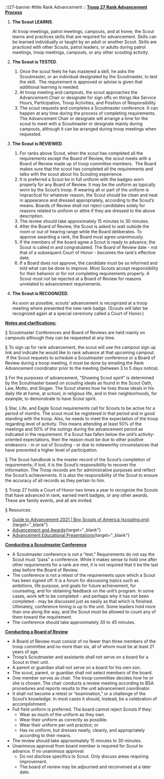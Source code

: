 
::t27-banner
#title
Rank Advancement
::
**<span style="text-decoration:underline;">Troop 27 Rank Advancement Process</span>**



1. **The Scout LEARNS**. 

    At troop meetings, patrol meetings, campouts, and at home, the Scout learns and practices skills that are required for advancement.  Skills can be learned individually or taught by an adult or another Scout.  Skills are practiced with other Scouts, patrol leaders, or adults during patrol meetings, troop meetings, campouts, or any other scouting activity.

2. **The Scout is TESTED**.

    1. Once the scout feels he has mastered a skill, he asks the Scoutmaster, or an individual designated by the Scoutmaster, to test the skill.  The requirement is approved or advise is given that additional learning is needed. 
    2. At troop meeting and campouts, the scout approaches the Advancement Chair or designate for sign offs on things like Service Hours, Participation, Troop Activities, and Position of Responsibility.
    3. The scout requests and completes a Scoutmaster conference.  It can happen at any time during the process of completing requirements.  The Advancement Chair or designate will arrange a time for the scout to meet with a Scoutmaster or designate mainly during campouts, although it can be arranged during troop meetings when requested.

3. **The Scout is REVIEWED**. 
    1. For ranks above Scout, when the scout has completed all the requirements except the Board of Review, the scout meets with a Board of Review made up of troop committee members.  The Board makes sure that the scout has completed all the requirements and talks with the scout about his Scouting experience.
    2. It is preferred a Scout be in full uniform with the badges worn properly for any Board of Review. It may be the uniform as typically worn by the Scout’s troop. If wearing all or part of the uniform is impractical for whatever reason, the Scout should be clean and neat in appearance and dressed appropriately, according to the Scout’s means.  Boards of Review shall not reject candidates solely for reasons related to uniform or attire if they are dressed to the above description.
    3. The review should take approximately 15 minutes to 30 minutes.
    4. After the Board of Review, the Scout is asked to wait outside the room or out of hearing range while the Board deliberates.  To approve awarding a rank, the Board must agree unanimously.
    5. If the members of the board agree a Scout is ready to advance, the Scout is called in and congratulated.  The Board of Review date - not that of a subsequent Court of Honor - becomes the rank’s effective date. 
    6. If a Board does not approve, the candidate must be so informed and told what can be done to improve.  Most Scouts accept responsibility for their behavior or for not completing requirements properly.  A Scout must not be rejected at a Board of Review for reasons unrelated to advancement requirements.

4. **The Scout is RECOGNIZED**.

    As soon as possible, scouts’ advancement is recognized at a troop meeting where presented the new rank badge. (Scouts will later be recognized again at a special ceremony called a Court of Honor.)

**<span style="text-decoration:underline;">Notes and clarifications:</span>**

§ Scoutmaster Conferences and Board of Reviews are held mainly on campouts although they can be requested at any time.

§ To sign up for rank advancement, the scout will use the campout sign up link and indicate he would like to rank advance at that upcoming campout.  If the Scout requests to schedule a Scoutmaster conference or a Board of Review during a troop meeting, it must be done by emailing the Rank Advancement coordinator prior to the meeting (between 3 to 5 days notice).

§ For the purposes of advancement, “Showing Scout spirit” is determined by the Scoutmaster based on scouting ideals as found in the Scout Oath, Law, Motto, and Slogan. The Scout shares how he lives those ideals in his daily life at home, at school, in religious life, and in their neighborhoods, for example, to demonstrate to have Scout spirit. 

§ Star, Life, and Eagle Scout requirements call for Scouts to be active for a period of months. The scout must be registered in that period and in good standing with the troop. Also, he needs to meet the expectation of the troop regarding level of activity. This means attending at least 50% of the meetings and 50% of the outings during the advancement period as indicated in the requirement. If a Scout has fallen below the unit’s activity-oriented expectations, then the reason must be due to other positive endeavors - in or out of Scouting - or due to noteworthy circumstances that have prevented a higher level of participation.

§ The Scout handbook is the master record of the Scout’s completion of requirements; if lost, it is the Scout’s responsibility to recover the information. The Troop records are for administrative purposes and reflect the Scout’s achievements. It is also the responsibility of the Scout to ensure the accuracy of all records as they pertain to him.

§ Troop 27 holds a Court of Honor two times a year to recognize the Scouts that have advanced in rank, earned merit badges, or any other awards.  These are family events, and all are invited.

§ Resources:

* [Guide to Advancement 2021 | Boy Scouts of America (scouting.org)](https://www.scouting.org/resources/guide-to-advancement/){target="_blank"}
* [Advancement and Awards](https://www.scouting.org/programs/scouts-bsa/advancement-and-awards/){target="_blank"}
* [Advancement Educational Presentations](https://www.scouting.org/programs/scouts-bsa/advancement-and-awards/resources/advancement-presentations/){target="_blank"}

**<span style="text-decoration:underline;">Conducting a Scoutmaster Conference</span>**

* A Scoutmaster conference is not a “test.”  Requirements do not say the Scout must “pass” a conference.  While it makes sense to hold one after other requirements for a rank are met, it is not required that it be the last step before the Board of Review.
* The conference is not a retest of the requirements upon which a Scout has been signed off.  It is a forum for discussing topics such as ambitions, life purpose, and goals for future achievement, for counseling, and for obtaining feedback on the unit’s program.  In some cases, work left to be completed - and perhaps why it has not been completed - may be discussed just as easily as that which is finished.  Ultimately, conference timing is up to the unit.  Some leaders hold more than one along the way, and the Scout must be allowed to count any of them toward the requirement.
* The conference should take approximately 30 to 45 minutes.

**<span style="text-decoration:underline;">Conducting a Board of Review</span>**

* A Board of Review must consist of no fewer than three members of the troop committee and no more than six, all of whom must be at least 21 years of age.
* Troop’s Scoutmaster and assistants shall not serve on a board for a Scout in their unit.
* A parent or guardian shall not serve on a board for his own son.
* The scout, parent, or guardian shall not select members of the board.
* One member serves as chair. The troop committee decides how he or she is chosen. The chair conducts a review meeting according to BSA procedures and reports results to the unit advancement coordinator.
* It shall not become a retest or “examination,” or a challenge of the Scout’s knowledge.  In most cases it should, instead, be a celebration of accomplishment.
* Full field uniform is preferred. The board cannot reject Scouts if they:
    * Wear as much of the uniform as they own.
    * Wear their uniform as correctly as possible.
    * Wear their uniform per unit practice; or 
    * Has no uniform, but dresses neatly, cleanly, and appropriately according to their means.
* The review should take approximately 15 minutes to 30 minutes.
* Unanimous approval from board member is required for Scout to advance. If no unanimous approval:
    * Do not disclose specifics to Scout. Only discuss areas requiring improvement. 
    * The board of review may be adjourned and reconvened at a later date.